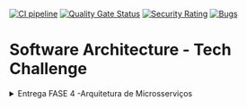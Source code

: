 [![CI pipeline](https://github.com/fiap-postech-soat1-group21-stage4/order-api/actions/workflows/github-ci.yml/badge.svg)](https://github.com/fiap-postech-soat1-group21-stage4/order-api/actions/workflows/github-ci.yml) [![Quality Gate Status](https://sonarcloud.io/api/project_badges/measure?project=fiap-postech-soat1-group21-stage4_order-api&metric=alert_status)](https://sonarcloud.io/summary/new_code?id=fiap-postech-soat1-group21-stage4_order-api) [![Security Rating](https://sonarcloud.io/api/project_badges/measure?project=fiap-postech-soat1-group21-stage4_order-api&metric=security_rating)](https://sonarcloud.io/summary/new_code?id=fiap-postech-soat1-group21-stage4_order-api) [![Bugs](https://sonarcloud.io/api/project_badges/measure?project=fiap-postech-soat1-group21-stage4_order-api&metric=bugs)](https://sonarcloud.io/summary/new_code?id=fiap-postech-soat1-group21-stage4_order-api)

# Software Architecture - Tech Challenge

<details>

<summary>Entrega FASE 4 -Arquitetura de Microsserviços</summary>

## Requisitos

|Recurso|Versão|Obrigatório|Nota|
|-|-|-|-|
|Docker Desktop| >=4.21 |Sim|Necessário para rodar containers das APIs e banco de dados|
|SonarQube Cli| >=5.0 |Não|Apenas testes ShiftLeft locais|
|Golang| 1.21 |Não|Necessário apenas executar o projeto local e rodar testes|

## O que esse projeto faz e possui
### O que esse projeto faz
Através da API é possível criar um pedido e acompanhar seu status, tendo seu registro persistido no banco de dados.

#### O que esse projeto possui
 - [x] Workflow/ Pipeline para Validação e Deploy da Imagem
 - [x] Dockerfile e DockerCompose
 - [x] Documentação para Consumo das API
 - [x] Testes Unitários e BDD
 - [x] Banco de dados

## O que esse projeto não faz e débitos técnicos
#### Débitos técnicos
- [ ] Comunicação integral com outras aplicações.
- [ ] Cobertura completa dos testes

## Como executar o projeto
### Criar Variáveis de Ambiente
Criar um arquivo nomedo como `.env` na raiz do projeto contendo os seguintes valores.
~~~bash
POSTGRES_USER=puser
POSTGRES_PASSWORD=ppass
POSTGRES_DB=order
POSTGRES_HOST_PORT=5432
POSTGRES_CONTAINER_PORT=5432
POSTGRES_HOST=database-postgres
POSTGRES_DSN=user=puser password=ppass dbname=order host=database-postgres port=5432 sslmode=disable
API_HOST_PORT=8080
API_CONTAINER_PORT=8080
~~~

### Executar o projeto
É possivel executar o projeto através do Makefile, a partir da linha de comando.
~~~bash
make run-project
~~~
Notas: o comando deve ser efetuado na pasta raiz do projeto e deve possuir o .env com as variáveis preenchidas

### Executar o Docker
Para executar o projeto, é necessário ter o `Docker Desktop` instalado. Com isso será possível criar as instancias usando o comando `docker compose` via IDE ou linha de comando conforme a seguir:
~~~bash
docker compose -f "docker-compose.yml" up -d --build
~~~
Notas: o comando deve ser efetuado na pasta raiz do projeto e deve possuir o .env com as variáveis preenchida

### Executar testes
Para executar os testes contidos nos projetos, poderá ser aplicado o seguinte comando:
~~~bash
go test -coverprofile=coverage.out ./... ;    go tool cover -func=coverage.ou
~~~
Notas: o comando executará todos os testes e gerará um relatório de cobertura dos testes

### Utilizar Aplicação & Documentação API
1. Crie um pedido `[POST] localhost:8080/api/v1/orders` 
2. Listar um pedido `[GET] localhost:8080/api/v1/orders` 

A documentação está disponível via Postman com os casos de consumo. É possivel rodar pelo link abaixo, ou copiando a coleção que esta dentro da pasta `docs`.

[![Run in Postman](https://run.pstmn.io/button.svg)](https://app.getpostman.com/run-collection/16227218-ad366006-d6e5-41a8-8b14-0e5b79002ac0?action=collection%2Ffork&collection-url=entityId%3D16227218-ad366006-d6e5-41a8-8b14-0e5b79002ac0%26entityType%3Dcollection%26workspaceId%3De76668fb-982b-4d15-ab75-26131dab7174#?env%5BDEV%5D=W3sia2V5IjoiYmFzZV91cmwucmVzdGF1cmFudCIsInZhbHVlIjoibG9jYWxob3N0OjgwODAvYXBpL3YxIiwiZW5hYmxlZCI6dHJ1ZSwidHlwZSI6ImRlZmF1bHQifV0=)
